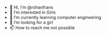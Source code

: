 - 👋 Hi, I’m @rohanfrans
- 👀 I’m interested in Girls
- 🌱 I’m currently learning  computer engineering 
- 💞️ I’m looking for a girl
- 📫 How to reach me not possible 

<!---
rohanfrans/rohanfrans is a ✨ special ✨ repository because its `README.md` (this file) appears on your GitHub profile.
You can click the Preview link to take a look at your changes.
--->
